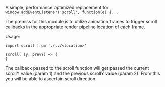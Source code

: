 A simple, performance optimized replacement for ```window.addEventListener('scroll', function(e) {...```

The premiss for this module is to utilize animation frames to trigger scroll callbacks in the appropriate render pipeline location of each frame.

Usage: 
```
import scroll from './../<location>'

scroll( (y, prevY) => {
}
```

The callback passed to the scroll function will get passed the current scrollY value (param 1) and the previous scrollY value (param 2). From this you will be able to ascertain scroll direction. 